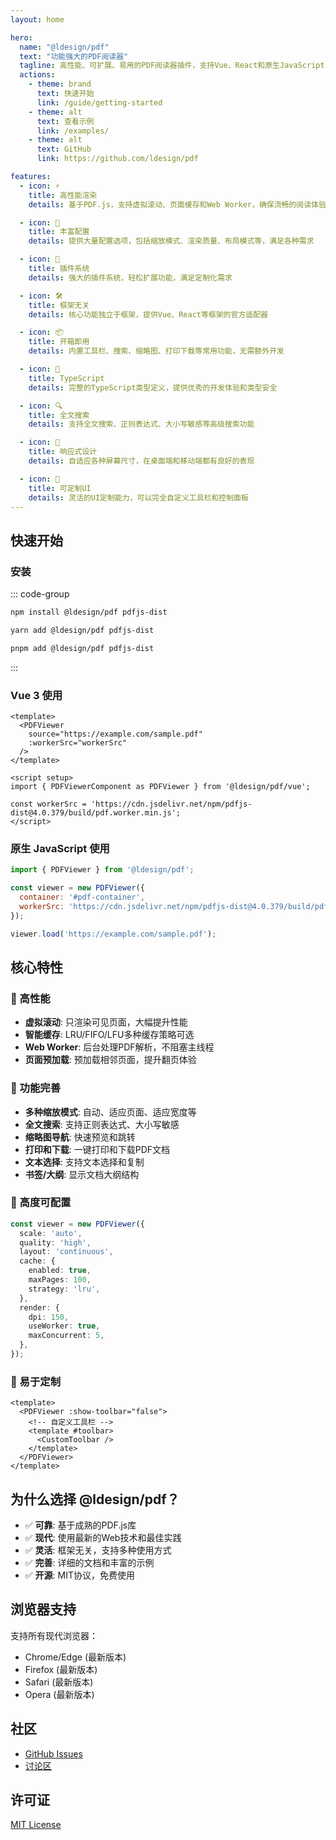 ```yaml
---
layout: home

hero:
  name: "@ldesign/pdf"
  text: "功能强大的PDF阅读器"
  tagline: 高性能、可扩展、易用的PDF阅读器插件，支持Vue、React和原生JavaScript
  actions:
    - theme: brand
      text: 快速开始
      link: /guide/getting-started
    - theme: alt
      text: 查看示例
      link: /examples/
    - theme: alt
      text: GitHub
      link: https://github.com/ldesign/pdf

features:
  - icon: ⚡️
    title: 高性能渲染
    details: 基于PDF.js，支持虚拟滚动、页面缓存和Web Worker，确保流畅的阅读体验

  - icon: 🎨
    title: 丰富配置
    details: 提供大量配置选项，包括缩放模式、渲染质量、布局模式等，满足各种需求

  - icon: 🔌
    title: 插件系统
    details: 强大的插件系统，轻松扩展功能，满足定制化需求

  - icon: 🛠️
    title: 框架无关
    details: 核心功能独立于框架，提供Vue、React等框架的官方适配器

  - icon: 📦
    title: 开箱即用
    details: 内置工具栏、搜索、缩略图、打印下载等常用功能，无需额外开发

  - icon: 🎯
    title: TypeScript
    details: 完整的TypeScript类型定义，提供优秀的开发体验和类型安全

  - icon: 🔍
    title: 全文搜索
    details: 支持全文搜索、正则表达式、大小写敏感等高级搜索功能

  - icon: 📱
    title: 响应式设计
    details: 自适应各种屏幕尺寸，在桌面端和移动端都有良好的表现

  - icon: 🎨
    title: 可定制UI
    details: 灵活的UI定制能力，可以完全自定义工具栏和控制面板
---
```


## 快速开始

### 安装

::: code-group

```bash [npm]
npm install @ldesign/pdf pdfjs-dist
```

```bash [yarn]
yarn add @ldesign/pdf pdfjs-dist
```

```bash [pnpm]
pnpm add @ldesign/pdf pdfjs-dist
```

:::

### Vue 3 使用

```vue
<template>
  <PDFViewer
    source="https://example.com/sample.pdf"
    :workerSrc="workerSrc"
  />
</template>

<script setup>
import { PDFViewerComponent as PDFViewer } from '@ldesign/pdf/vue';

const workerSrc = 'https://cdn.jsdelivr.net/npm/pdfjs-dist@4.0.379/build/pdf.worker.min.js';
</script>
```

### 原生 JavaScript 使用

```javascript
import { PDFViewer } from '@ldesign/pdf';

const viewer = new PDFViewer({
  container: '#pdf-container',
  workerSrc: 'https://cdn.jsdelivr.net/npm/pdfjs-dist@4.0.379/build/pdf.worker.min.js',
});

viewer.load('https://example.com/sample.pdf');
```

## 核心特性

### 🚀 高性能

- **虚拟滚动**: 只渲染可见页面，大幅提升性能
- **智能缓存**: LRU/FIFO/LFU多种缓存策略可选
- **Web Worker**: 后台处理PDF解析，不阻塞主线程
- **页面预加载**: 预加载相邻页面，提升翻页体验

### 🎯 功能完善

- **多种缩放模式**: 自动、适应页面、适应宽度等
- **全文搜索**: 支持正则表达式、大小写敏感
- **缩略图导航**: 快速预览和跳转
- **打印和下载**: 一键打印和下载PDF文档
- **文本选择**: 支持文本选择和复制
- **书签/大纲**: 显示文档大纲结构

### 🔧 高度可配置

```typescript
const viewer = new PDFViewer({
  scale: 'auto',
  quality: 'high',
  layout: 'continuous',
  cache: {
    enabled: true,
    maxPages: 100,
    strategy: 'lru',
  },
  render: {
    dpi: 150,
    useWorker: true,
    maxConcurrent: 5,
  },
});
```

### 🎨 易于定制

```vue
<template>
  <PDFViewer :show-toolbar="false">
    <!-- 自定义工具栏 -->
    <template #toolbar>
      <CustomToolbar />
    </template>
  </PDFViewer>
</template>
```

## 为什么选择 @ldesign/pdf？

- ✅ **可靠**: 基于成熟的PDF.js库
- ✅ **现代**: 使用最新的Web技术和最佳实践
- ✅ **灵活**: 框架无关，支持多种使用方式
- ✅ **完善**: 详细的文档和丰富的示例
- ✅ **开源**: MIT协议，免费使用

## 浏览器支持

支持所有现代浏览器：

- Chrome/Edge (最新版本)
- Firefox (最新版本)
- Safari (最新版本)
- Opera (最新版本)

## 社区

- [GitHub Issues](https://github.com/ldesign/pdf/issues)
- [讨论区](https://github.com/ldesign/pdf/discussions)

## 许可证

[MIT License](https://github.com/ldesign/pdf/blob/main/LICENSE)
